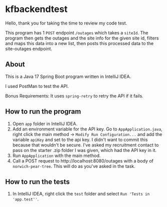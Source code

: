 # kfbackendtest

Hello, thank you for taking the time to review my code test.

This program has 1 `POST` endpoint `/outages` which takes a `siteId`. The program then gets the outages and the site info for the given site id, filters and maps this data into a new list, then posts this processed data to the site-outages endpoint.

## About

This is a Java 17 Spring Boot program written in IntelliJ IDEA.

I used PostMan to test the API.

Bonus Requirements: It uses `spring-retry` to retry the API if it fails.

## How to run the program

1. Open `app` folder in IntelliJ IDEA.
2. Add an environment variable for the API key. Go to `AppApplication.java`, right click the main method -> `Modify Run Configuration...` and add the variable `apiKey` and set to the api key. I didn't want to commit this because that wouldn't be secure. I've asked my recruitment contact to pass on the starter .zip folder I was given, which had the API key in it.
3. Run `AppApplication` with the main method.
4. Call a POST request to http://localhost:8080/outages with a body of `norwich-pear-tree`. This will do as you've asked in the task.

## How to run the tests

1. In IntelliJ IDEA, right click the `test` folder and select `Run 'Tests in 'app.test''`.
